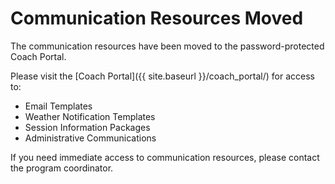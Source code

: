 # Communication Resources Moved

The communication resources have been moved to the password-protected Coach Portal.

Please visit the [Coach Portal]({{ site.baseurl }}/coach_portal/) for access to:
- Email Templates
- Weather Notification Templates
- Session Information Packages
- Administrative Communications

If you need immediate access to communication resources, please contact the program coordinator.
